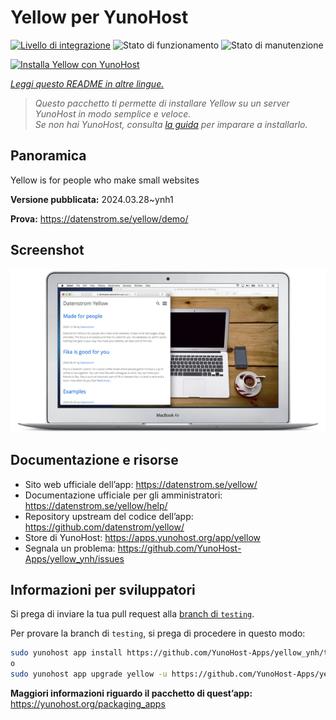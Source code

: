 <!--
N.B.: Questo README è stato automaticamente generato da <https://github.com/YunoHost/apps/tree/master/tools/readme_generator>
NON DEVE essere modificato manualmente.
-->

# Yellow per YunoHost

[![Livello di integrazione](https://dash.yunohost.org/integration/yellow.svg)](https://dash.yunohost.org/appci/app/yellow) ![Stato di funzionamento](https://ci-apps.yunohost.org/ci/badges/yellow.status.svg) ![Stato di manutenzione](https://ci-apps.yunohost.org/ci/badges/yellow.maintain.svg)

[![Installa Yellow con YunoHost](https://install-app.yunohost.org/install-with-yunohost.svg)](https://install-app.yunohost.org/?app=yellow)

*[Leggi questo README in altre lingue.](./ALL_README.md)*

> *Questo pacchetto ti permette di installare Yellow su un server YunoHost in modo semplice e veloce.*  
> *Se non hai YunoHost, consulta [la guida](https://yunohost.org/install) per imparare a installarlo.*

## Panoramica

Yellow is for people who make small websites

**Versione pubblicata:** 2024.03.28~ynh1

**Prova:** <https://datenstrom.se/yellow/demo/>

## Screenshot

![Screenshot di Yellow](./doc/screenshots/datenstrom-yellow-en.png)

## Documentazione e risorse

- Sito web ufficiale dell’app: <https://datenstrom.se/yellow/>
- Documentazione ufficiale per gli amministratori: <https://datenstrom.se/yellow/help/>
- Repository upstream del codice dell’app: <https://github.com/datenstrom/yellow/>
- Store di YunoHost: <https://apps.yunohost.org/app/yellow>
- Segnala un problema: <https://github.com/YunoHost-Apps/yellow_ynh/issues>

## Informazioni per sviluppatori

Si prega di inviare la tua pull request alla [branch di `testing`](https://github.com/YunoHost-Apps/yellow_ynh/tree/testing).

Per provare la branch di `testing`, si prega di procedere in questo modo:

```bash
sudo yunohost app install https://github.com/YunoHost-Apps/yellow_ynh/tree/testing --debug
o
sudo yunohost app upgrade yellow -u https://github.com/YunoHost-Apps/yellow_ynh/tree/testing --debug
```

**Maggiori informazioni riguardo il pacchetto di quest’app:** <https://yunohost.org/packaging_apps>
